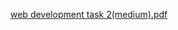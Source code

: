 [web development task 2(medium).pdf](https://github.com/user-attachments/files/16156526/web.development.task.2.medium.pdf)

